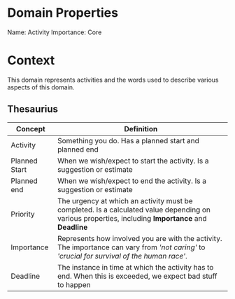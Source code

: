 # Domain Properties
Name: Activity
Importance: Core

# Context

This domain represents activities and the words used to describe various aspects of this domain.

## Thesaurius

| Concept | Definition 
|---|---
| Activity | Something you do. Has a planned start and planned end
| Planned Start | When we wish/expect to start the activity. Is a suggestion or estimate
| Planned end | When we wish/expect to end the activity. Is a suggestion or estimate
| Priority | The urgency at which an activity must be completed. Is a calculated value depending on various properties, including **Importance** and **Deadline**
| Importance |  Represents how involved you are with the activity. The importance can vary from *'not caring'* to *'crucial for survival of the human race'*.
| Deadline | The instance in time at which the activity has to end. When this is exceeded, we expect bad stuff to happen 
